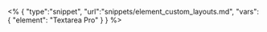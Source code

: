<% {
	"type":"snippet", "url":"snippets/element_custom_layouts.md", "vars":{
		"element": "Textarea Pro"
	}
} %>
